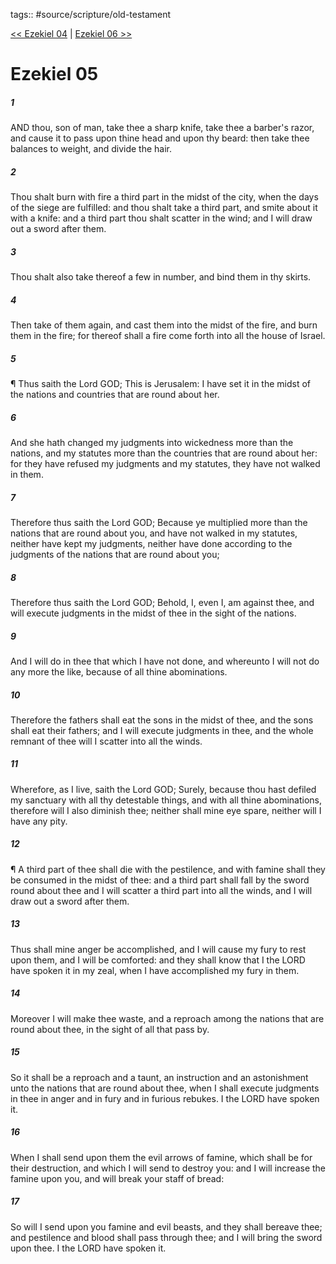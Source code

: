 tags:: #source/scripture/old-testament

[<< Ezekiel 04](old-testament/26_Ezekiel/Ezekiel_04.md) | [Ezekiel 06 >>](old-testament/26_Ezekiel/Ezekiel_06.md)

# Ezekiel 05

##### 1

AND thou, son of man, take thee a sharp knife, take thee a barber's razor, and cause it to pass upon thine head and upon thy beard: then take thee balances to weight, and divide the hair.

##### 2

Thou shalt burn with fire a third part in the midst of the city, when the days of the siege are fulfilled: and thou shalt take a third part, and smite about it with a knife: and a third part thou shalt scatter in the wind; and I will draw out a sword after them.

##### 3

Thou shalt also take thereof a few in number, and bind them in thy skirts.

##### 4

Then take of them again, and cast them into the midst of the fire, and burn them in the fire; for thereof shall a fire come forth into all the house of Israel.

##### 5

¶ Thus saith the Lord GOD; This is Jerusalem: I have set it in the midst of the nations and countries that are round about her.

##### 6

And she hath changed my judgments into wickedness more than the nations, and my statutes more than the countries that are round about her: for they have refused my judgments and my statutes, they have not walked in them.

##### 7

Therefore thus saith the Lord GOD; Because ye multiplied more than the nations that are round about you, and have not walked in my statutes, neither have kept my judgments, neither have done according to the judgments of the nations that are round about you;

##### 8

Therefore thus saith the Lord GOD; Behold, I, even I, am against thee, and will execute judgments in the midst of thee in the sight of the nations.

##### 9

And I will do in thee that which I have not done, and whereunto I will not do any more the like, because of all thine abominations.

##### 10

Therefore the fathers shall eat the sons in the midst of thee, and the sons shall eat their fathers; and I will execute judgments in thee, and the whole remnant of thee will I scatter into all the winds.

##### 11

Wherefore, as I live, saith the Lord GOD; Surely, because thou hast defiled my sanctuary with all thy detestable things, and with all thine abominations, therefore will I also diminish thee; neither shall mine eye spare, neither will I have any pity.

##### 12

¶ A third part of thee shall die with the pestilence, and with famine shall they be consumed in the midst of thee: and a third part shall fall by the sword round about thee and I will scatter a third part into all the winds, and I will draw out a sword after them.

##### 13

Thus shall mine anger be accomplished, and I will cause my fury to rest upon them, and I will be comforted: and they shall know that I the LORD have spoken it in my zeal, when I have accomplished my fury in them.

##### 14

Moreover I will make thee waste, and a reproach among the nations that are round about thee, in the sight of all that pass by.

##### 15

So it shall be a reproach and a taunt, an instruction and an astonishment unto the nations that are round about thee, when I shall execute judgments in thee in anger and in fury and in furious rebukes. I the LORD have spoken it.

##### 16

When I shall send upon them the evil arrows of famine, which shall be for their destruction, and which I will send to destroy you: and I will increase the famine upon you, and will break your staff of bread:

##### 17

So will I send upon you famine and evil beasts, and they shall bereave thee; and pestilence and blood shall pass through thee; and I will bring the sword upon thee. I the LORD have spoken it.

